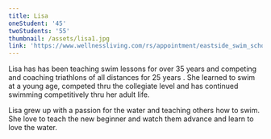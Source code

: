 ```yaml
---
title: Lisa
oneStudent: '45'
twoStudents: '55'
thumbnail: /assets/lisa1.jpg
link: 'https://www.wellnessliving.com/rs/appointment/eastside_swim_school?s_id=fg3WDl'
---
```

Lisa has has been teaching swim lessons for over 35 years and competing and coaching triathlons of all distances for 25 years .  She learned to swim at a young age, competed thru the collegiate level and  has continued swimming competitively thru her adult life.

Lisa grew up with a passion for the water and teaching others how to swim.  She  love to teach the new beginner and watch them advance and learn to love the water.   

